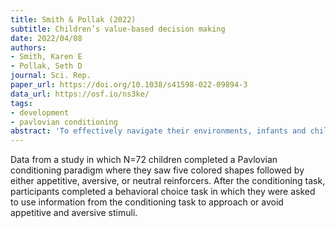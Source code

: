 ```yaml
---
title: Smith & Pollak (2022)
subtitle: Children’s value-based decision making
date: 2022/04/08
authors:
- Smith, Karen E
- Pollak, Seth D
journal: Sci. Rep.
paper_url: https://doi.org/10.1038/s41598-022-09894-3
data_url: https://osf.io/ns3ke/
tags:
- development
- pavlovian conditioning
abstract: 'To effectively navigate their environments, infants and children learn how to recognize events predict salient outcomes, such as rewards or punishments. Relatively little is known about how children acquire this ability to attach value to the stimuli they encounter. Studies often examine childrens ability to learn about rewards and threats using either classical conditioning or behavioral choice paradigms. Here, we assess both approaches and find that they yield different outcomes in terms of which individuals had efficiently learned the value of information presented to them. The findings offer new insights into understanding how to assess different facets of value learning in children.'
---
```


Data from a study in which N=72 children completed a Pavlovian conditioning paradigm where they saw five colored shapes followed by either appetitive, aversive, or neutral reinforcers. After the conditioning task, participants completed a behavioral choice task in which they were asked to use information from the conditioning task to approach or avoid appetitive and aversive stimuli.
